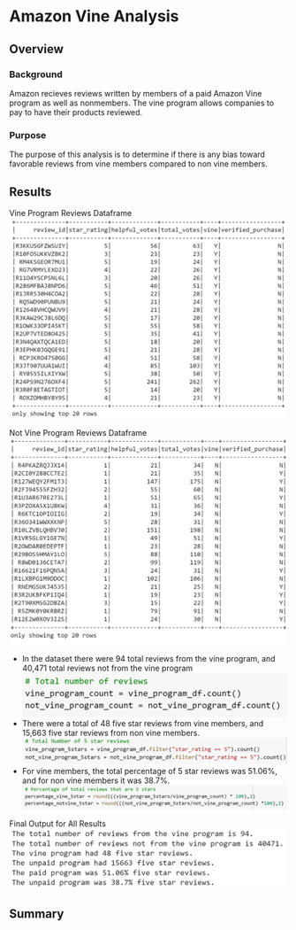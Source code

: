 # Amazon Vine Analysis

## Overview

### Background
Amazon recieves reviews written by members of a paid Amazon Vine program as well as nonmembers. The vine program allows companies to pay to have their products reviewed.

### Purpose
The purpose of this analysis is to determine if there is any bias toward favorable reviews from vine members compared to non vine members.

## Results
Vine Program Reviews Dataframe
![vine_program](Resources\vine_program_df.PNG)

Not Vine Program Reviews Dataframe
![not_vine_program](Resources\not_vine_program_df.PNG)
- In the dataset there were 94 total reviews from the vine program, and 40,471 total reviews not from the vine program
![total_reviews](Resources\total_reviews.PNG)
- There were a total of 48 five star reviews from vine members, and 15,663 five star reviews from non vine members.
![total_5star](Resources\total_5star.PNG)
- For vine members, the total percentage of 5 star reviews was 51.06%, and for non vine members it was 38.7%.
![percemtage_5star](Resources\percentage_5star.PNG)

Final Output for All Results
![final_results](Resources\final_results.PNG)
## Summary

